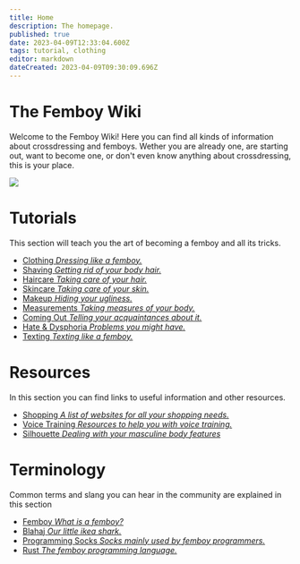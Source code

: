 ```yaml
---
title: Home
description: The homepage.
published: true
date: 2023-04-09T12:33:04.600Z
tags: tutorial, clothing
editor: markdown
dateCreated: 2023-04-09T09:30:09.696Z
---
```


# The Femboy Wiki

Welcome to the Femboy Wiki! Here you can find all kinds of information about crossdressing and femboys. Wether you are already one, are starting out, want to become one, or don't even know anything about crossdressing, this is your place.

<div class="horizontal home-social">
    <a href="https://discord.gg/5kyFH4d43E"><img src="/en/assets/img/discord-square.svg"></a>
</div>

# Tutorials

This section will teach you the art of becoming a femboy and all its tricks.

- [Clothing *Dressing like a femboy.*](/en/Tutorials/Clothing)
- [Shaving *Getting rid of your body hair.*](/en/Tutorials/Shaving)
- [Haircare *Taking care of your hair.*](/en/Tutorials/Haircare)
- [Skincare *Taking care of your skin.*](/en/Tutorials/Skincare)
- [Makeup *Hiding your ugliness.*](/en/Tutorials/Makeup)
- [Measurements *Taking measures of your body.*](/en/Tutorials/Measure)
- [Coming Out *Telling your acquaintances about it.*](/en/Tutorials/ComingOut)
- [Hate & Dysphoria *Problems you might have.*](/en/Tutorials/HateDysphoria)
- [Texting *Texting like a femboy.*](/en/Tutorials/Texting)

# Resources

In this section you can find links to useful information and other resources.

- [Shopping *A list of websites for all your shopping needs.*](/en/Resources/Shopping)
- [Voice Training *Resources to help you with voice training.*](/en/Resources/VoiceTraining)
- [Silhouette *Dealing with your masculine body features*](/en/Resources/Silhouette)

# Terminology

Common terms and slang you can hear in the community are explained in this section

- [Femboy *What is a femboy?*](/en/Definitions/Femboy)
- [Blahaj *Our little ikea shark.*](/en/Definitions/Blahaj)
- [Programming Socks *Socks mainly used by femboy programmers.*](/en/Definitions/ProgrammingSocks)
- [Rust *The femboy programming language.*](/en/Definitions/Rust)